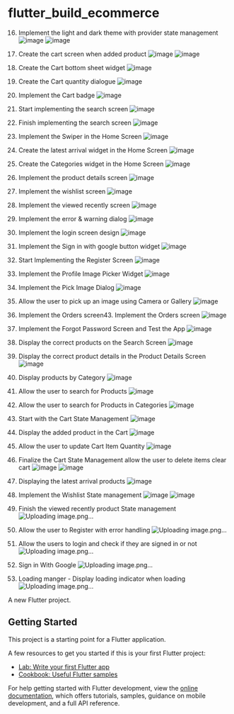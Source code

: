# flutter_build_ecommerce
16. Implement the light and dark theme with provider state management
![image](https://github.com/JacklynConn/build-commerce/assets/148744079/88d1adf8-d4af-4d20-b583-101af2f70ae5)
![image](https://github.com/JacklynConn/build-commerce/assets/148744079/acfdad48-d3c5-4fff-9b26-0ee3fb14dcaa)

22. Create the cart screen when added product
![image](https://github.com/JacklynConn/build-commerce/assets/148744079/e8533391-6972-4a05-a391-29b8cccc3551)
![image](https://github.com/JacklynConn/build-commerce/assets/148744079/2aca38c2-757d-41c4-9786-93806e2a2760)

23. Create the Cart bottom sheet widget
![image](https://github.com/JacklynConn/build-commerce/assets/148744079/d02b1369-645a-4a0b-bcb9-b8e5e0c859fc)
24. Create the Cart quantity dialogue
![image](https://github.com/JacklynConn/build-commerce/assets/148744079/dc9d3b3b-2d1a-42d2-9594-48656d4df71e)
25. Implement the Cart badge
![image](https://github.com/JacklynConn/build-commerce/assets/148744079/075a39d2-b77e-43c6-93f0-cd4389b8d8d5)
26. Start implementing the search screen
![image](https://github.com/JacklynConn/build-commerce/assets/148744079/50d5f7fb-e037-47a6-9c24-16f21a846197)
27. Finish implementing the search screen
![image](https://github.com/JacklynConn/build-commerce/assets/148744079/e752c129-1215-49f7-8dee-19fb015145cc)
29. Implement the Swiper in the Home Screen
![image](https://github.com/JacklynConn/build-commerce/assets/148744079/12448f79-5973-44d5-bfa4-1107b71a4581)
30. Create the latest arrival widget in the Home Screen
![image](https://github.com/JacklynConn/build-commerce/assets/148744079/8180fdf9-cf1d-4646-81cc-5d420392a47e)
31. Create the Categories widget in the Home Screen
![image](https://github.com/JacklynConn/build-commerce/assets/148744079/9e7a2b69-a2ef-4863-ac47-da35ef3f0507)
32. Implement the product details screen
![image](https://github.com/JacklynConn/build-commerce/assets/148744079/548ad324-abd2-46d3-a3e1-48897a3c9b5c)
34. Implement the wishlist screen
![image](https://github.com/JacklynConn/build-commerce/assets/148744079/f64dddf9-499b-49c6-91cc-e09b01fe1c31)
35. Implement the viewed recently screen
![image](https://github.com/JacklynConn/build-commerce/assets/148744079/28ba1e50-6ab8-4f16-b3d6-4c5751a688f2)
36. Implement the error & warning dialog
![image](https://github.com/JacklynConn/build-commerce/assets/148744079/59dcac7e-7082-4751-af09-f41456a36e27)
37. Implement the login screen design
![image](https://github.com/JacklynConn/build-commerce/assets/148744079/2ae4239f-30c4-43c6-80e1-2eb7f9c41594)
38. Implement the Sign in with google button widget
![image](https://github.com/JacklynConn/build-commerce/assets/148744079/236a5464-1cb9-4628-b374-252d254e9777)
39. Start Implementing the Register Screen
![image](https://github.com/JacklynConn/build-commerce/assets/148744079/3a7783f1-6540-4bd6-9ed4-316f5db94056)
40. Implement the Profile Image Picker Widget
![image](https://github.com/JacklynConn/build-commerce/assets/148744079/6e1a00bb-3e83-42bf-9b3e-828cd1462c07)
41. Implement the Pick Image Dialog
![image](https://github.com/JacklynConn/build-commerce/assets/148744079/062357fd-7617-47d3-a368-8afcf953c822)
42. Allow the user to pick up an image using Camera or Gallery
![image](https://github.com/JacklynConn/build-commerce/assets/148744079/ed8ae170-8833-4433-aa19-4dcdeea542e9)
43. Implement the Orders screen43. Implement the Orders screen
![image](https://github.com/JacklynConn/build-commerce/assets/148744079/bb72223b-6342-4adb-b28e-906a37213124)
44. Implement the Forgot Password Screen and Test the App
![image](https://github.com/JacklynConn/build-commerce/assets/148744079/e748ef39-802e-40f9-8220-c167c1c79a45)
47. Display the correct products on the Search Screen
![image](https://github.com/JacklynConn/build-commerce/assets/148744079/4e1e122f-6f20-4882-972e-6c658fa44382)
50. Display the correct product details in the Product Details Screen
![image](https://github.com/JacklynConn/build-commerce/assets/148744079/f3c7ae17-44a8-4e3a-ac89-2cb0f6c6dc86)
51. Display products by Category
![image](https://github.com/JacklynConn/build-commerce/assets/148744079/baf1728e-d55d-48d1-8fa9-ca96e04d1db0)
52. Allow the user to search for Products
![image](https://github.com/JacklynConn/build-commerce/assets/148744079/23d106bf-d7b2-44e1-b7c6-d56bf6d35861)
53. Allow the user to search for Products in Categories
![image](https://github.com/JacklynConn/build-commerce/assets/148744079/ccd093c6-1380-4c38-8d2f-8addd44db027)
54. Start with the Cart State Management
![image](https://github.com/JacklynConn/build-commerce/assets/148744079/b606f545-63f0-44ec-bcf3-ed220cbc81a0)
55. Display the added product in the Cart
![image](https://github.com/JacklynConn/build-commerce/assets/148744079/11326d1d-f9d1-4a39-a52f-b204f30bd243)
56. Allow the user to update Cart Item Quantity
![image](https://github.com/JacklynConn/build-commerce/assets/148744079/f109191a-b3a5-40a6-a5ae-cb50de080542)
57. Finalize the Cart State Management allow the user to delete items clear cart
![image](https://github.com/JacklynConn/build-commerce/assets/148744079/197b5162-4fbf-4098-89f7-2c27a01221cd)
![image](https://github.com/JacklynConn/build-commerce/assets/148744079/fe331963-b1ec-466d-a942-7c2baf9a34ce)
58. Displaying the latest arrival products
![image](https://github.com/JacklynConn/build-commerce/assets/148744079/27dac2dc-ab3c-494e-b3ba-0109ca768ed1)
59. Implement the Wishlist State management
![image](https://github.com/JacklynConn/build-commerce/assets/148744079/0cd1197b-85bf-42e1-8122-85f46d54a1ec)
![image](https://github.com/JacklynConn/build-commerce/assets/148744079/ab015593-1377-41f0-9d36-ad48eba605dc)
60. Finish the viewed recently product State management
![Uploading image.png…]()
68. Allow the user to Register with error handling
![Uploading image.png…]()
69. Allow the users to login and check if they are signed in or not
![Uploading image.png…]()
71. Sign in With Google
![Uploading image.png…]()
72. Loading manger - Display loading indicator when loading
![Uploading image.png…]()



A new Flutter project.

## Getting Started

This project is a starting point for a Flutter application.

A few resources to get you started if this is your first Flutter project:

- [Lab: Write your first Flutter app](https://docs.flutter.dev/get-started/codelab)
- [Cookbook: Useful Flutter samples](https://docs.flutter.dev/cookbook)

For help getting started with Flutter development, view the
[online documentation](https://docs.flutter.dev/), which offers tutorials,
samples, guidance on mobile development, and a full API reference.
